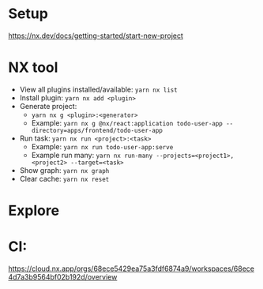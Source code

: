 # Setup

https://nx.dev/docs/getting-started/start-new-project

# NX tool

- View all plugins installed/available: `yarn nx list`
- Install plugin: `yarn nx add <plugin>`
- Generate project:
  - `yarn nx g <plugin>:<generator>`
  - Example: `yarn nx g @nx/react:application todo-user-app --directory=apps/frontend/todo-user-app`
- Run task: `yarn nx run <project>:<task>`
  - Example: `yarn nx run todo-user-app:serve`
  - Example run many: `yarn nx run-many --projects=<project1>,<project2> --target=<task>`
- Show graph: `yarn nx graph`
- Clear cache: `yarn nx reset`

# Explore

# CI:

https://cloud.nx.app/orgs/68ece5429ea75a3fdf6874a9/workspaces/68ece4d7a3b9564bf02b192d/overview
